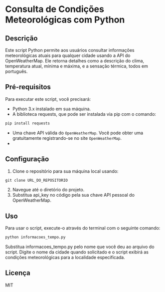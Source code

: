 # Consulta de Condições Meteorológicas com Python

## Descrição
Este script Python permite aos usuários consultar informações meteorológicas atuais para qualquer cidade usando a API do OpenWeatherMap. Ele retorna detalhes como a descrição do clima, temperatura atual, mínima e máxima, e a sensação térmica, todos em português.

## Pré-requisitos
Para executar este script, você precisará:

+ Python 3.x instalado em sua máquina.
+ A biblioteca requests, que pode ser instalada via pip com o comando:
```python
pip install requests
```

+ Uma chave API válida do `OpenWeatherMap`. Você pode obter uma gratuitamente registrando-se no site `OpenWeatherMap`.
+ 
## Configuração
1. Clone o repositório para sua máquina local usando:
```python
git clone URL_DO_REPOSITORIO
```
2. Navegue até o diretório do projeto.
3. Substitua api_key no código pela sua chave API pessoal do OpenWeatherMap.


## Uso
Para usar o script, execute-o através do terminal com o seguinte comando:
```python
python informacoes_tempo.py
```
Substitua informacoes_tempo.py pelo nome que você deu ao arquivo do script.
Digite o nome da cidade quando solicitado e o script exibirá as condições meteorológicas para a localidade especificada.

## Licença
MIT
